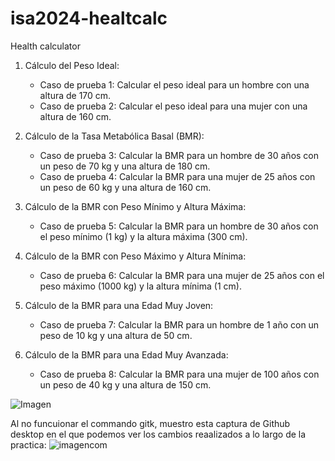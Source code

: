 # isa2024-healtcalc
Health calculator
1. Cálculo del Peso Ideal:
   - Caso de prueba 1: Calcular el peso ideal para un hombre con una altura de 170 cm.
   - Caso de prueba 2: Calcular el peso ideal para una mujer con una altura de 160 cm.

2. Cálculo de la Tasa Metabólica Basal (BMR):
   - Caso de prueba 3: Calcular la BMR para un hombre de 30 años con un peso de 70 kg y una altura de 180 cm.
   - Caso de prueba 4: Calcular la BMR para una mujer de 25 años con un peso de 60 kg y una altura de 160 cm.

3. Cálculo de la BMR con Peso Mínimo y Altura Máxima:
   - Caso de prueba 5: Calcular la BMR para un hombre de 30 años con el peso mínimo (1 kg) y la altura máxima (300 cm).

4. Cálculo de la BMR con Peso Máximo y Altura Mínima:
   - Caso de prueba 6: Calcular la BMR para una mujer de 25 años con el peso máximo (1000 kg) y la altura mínima (1 cm).

5. Cálculo de la BMR para una Edad Muy Joven:
   - Caso de prueba 7: Calcular la BMR para un hombre de 1 año con un peso de 10 kg y una altura de 50 cm.

6. Cálculo de la BMR para una Edad Muy Avanzada:
   - Caso de prueba 8: Calcular la BMR para una mujer de 100 años con un peso de 40 kg y una altura de 150 cm.



![Imagen](https://github.com/DiegoGijonFernandez/isa2024-healthcalc/assets/162824329/126f6cd2-eebf-4214-bea0-06f1f7ee5d08)

Al no funcuionar el commando gitk, muestro esta captura de Github desktop en el que podemos ver los cambios reaalizados a lo largo de la practica:
![imagencom](https://github.com/DiegoGijonFernandez/isa2024-healthcalc/assets/162824329/173f7e6b-f82f-42b7-86e3-a9119f1aa30a)
